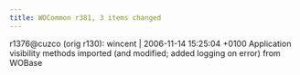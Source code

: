 ```yaml
---
title: WOCommon r381, 3 items changed
---
```


r1376@cuzco (orig r130): wincent | 2006-11-14 15:25:04 +0100 Application visibility methods imported (and modified; added logging on error) from WOBase
